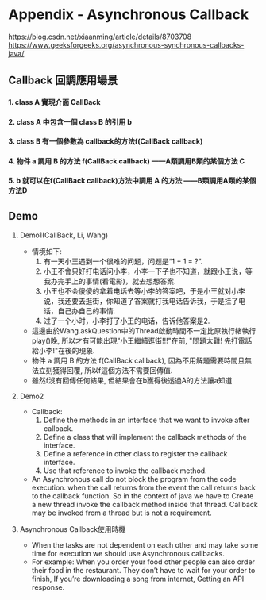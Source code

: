 # Appendix - Asynchronous Callback

https://blog.csdn.net/xiaanming/article/details/8703708<br>
https://www.geeksforgeeks.org/asynchronous-synchronous-callbacks-java/

## Callback 回調應用場景
#### 1. class A 實現介面 CallBack
#### 2. class A 中包含一個 class B 的引用 b
#### 3. class B 有一個參數為 callback的方法f(CallBack callback)
#### 4. 物件 a 調用 B 的方法 f(CallBack callback) ——A類調用B類的某個方法 C
#### 5. b 就可以在f(CallBack callback)方法中調用 A 的方法 ——B類調用A類的某個方法D

## Demo
1. Demo1(CallBack, Li, Wang)
	* 情境如下:
		1. 有一天小王遇到一个很难的问题，问题是“1 + 1 = ?”.
		1. 小王不會只好打电话问小李，小李一下子也不知道，就跟小王说，等我办完手上的事情(看電影)，就去想想答案.
		1. 小王也不会傻傻的拿着电话去等小李的答案吧，于是小王就对小李说，我还要去逛街，你知道了答案就打我电话告诉我，于是挂了电话，自己办自己的事情.
		1. 过了一个小时，小李打了小王的电话，告诉他答案是2.
	* 這邊由於Wang.askQuestion中的Thread啟動時間不一定比原執行緒執行play()晚, 所以才有可能出現"小王繼續逛街!!!"在前, "問題太難! 先打電話給小李!"在後的現象.
	* 物件 a 調用 B 的方法 f(CallBack callback), 因為不用解題需要時間且無法立刻獲得回覆, 所以f這個方法不需要回傳值.
	* 雖然f沒有回傳任何結果, 但結果會在b獲得後透過A的方法讓a知道

1. Demo2
	* Callback:
		1. Define the methods in an interface that we want to invoke after callback.
		1. Define a class that will implement the callback methods of the interface.
		1. Define a reference in other class to register the callback interface.
		1. Use that reference to invoke the callback method.
	* An Asynchronous call do not block the program from the code execution. when the call returns from the event the call returns back to the callback function. So in the context of java we have to Create a new thread invoke the callback method inside that thread. Callback may be invoked from a thread but is not a requirement.
1. Asynchronous Callback使用時機
	* When the tasks are not dependent on each other and may take some time for execution we should use Asynchronous callbacks.
	* For example: When you order your food other people can also order their food in the restaurant. They don’t have to wait for your order to finish, If you’re downloading a song from internet, Getting an API response.
